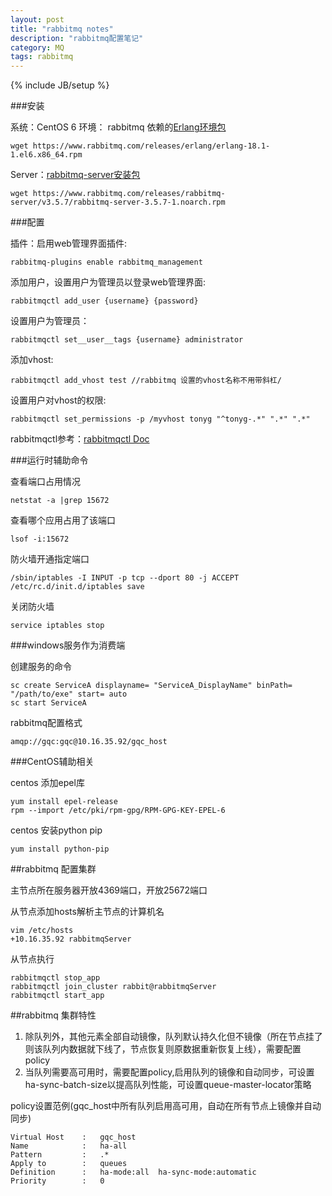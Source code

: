 ```yaml
---
layout: post
title: "rabbitmq notes"
description: "rabbitmq配置笔记"
category: MQ
tags: rabbitmq
---
```

{% include JB/setup %}

###安装

系统：CentOS 6
环境： rabbitmq 依赖的[Erlang环境包](https://www.rabbitmq.com/releases/erlang/erlang-18.1-1.el6.x86_64.rpm)
    
    wget https://www.rabbitmq.com/releases/erlang/erlang-18.1-1.el6.x86_64.rpm

Server：[rabbitmq-server安装包](https://www.rabbitmq.com/releases/rabbitmq-server/v3.5.7/rabbitmq-server-3.5.7-1.noarch.rpm)

    wget https://www.rabbitmq.com/releases/rabbitmq-server/v3.5.7/rabbitmq-server-3.5.7-1.noarch.rpm

###配置

插件：启用web管理界面插件:

    rabbitmq-plugins enable rabbitmq_management

添加用户，设置用户为管理员以登录web管理界面:

    rabbitmqctl add_user {username} {password}

设置用户为管理员：
    
    rabbitmqctl set__user__tags {username} administrator

添加vhost:

    rabbitmqctl add_vhost test //rabbitmq 设置的vhost名称不用带斜杠/


设置用户对vhost的权限:

    rabbitmqctl set_permissions -p /myvhost tonyg "^tonyg-.*" ".*" ".*"

rabbitmqctl参考：[rabbitmqctl Doc](https://www.rabbitmq.com/man/rabbitmqctl.1.man.html)

###运行时辅助命令

查看端口占用情况

    netstat -a |grep 15672

查看哪个应用占用了该端口

    lsof -i:15672

防火墙开通指定端口

    /sbin/iptables -I INPUT -p tcp --dport 80 -j ACCEPT
    /etc/rc.d/init.d/iptables save

关闭防火墙

    service iptables stop

###windows服务作为消费端

创建服务的命令

    sc create ServiceA displayname= "ServiceA_DisplayName" binPath= "/path/to/exe" start= auto
    sc start ServiceA

rabbitmq配置格式

    amqp://gqc:gqc@10.16.35.92/gqc_host

###CentOS辅助相关

centos 添加epel库

    yum install epel-release
    rpm --import /etc/pki/rpm-gpg/RPM-GPG-KEY-EPEL-6

centos 安装python pip

    yum install python-pip

##rabbitmq 配置集群

主节点所在服务器开放4369端口，开放25672端口

从节点添加hosts解析主节点的计算机名
    
    vim /etc/hosts
    +10.16.35.92 rabbitmqServer

从节点执行
    
    rabbitmqctl stop_app
    rabbitmqctl join_cluster rabbit@rabbitmqServer
    rabbitmqctl start_app


##rabbitmq 集群特性

1. 除队列外，其他元素全部自动镜像，队列默认持久化但不镜像（所在节点挂了则该队列内数据就下线了，节点恢复则原数据重新恢复上线），需要配置policy
2. 当队列需要高可用时，需要配置policy,启用队列的镜像和自动同步，可设置ha-sync-batch-size以提高队列性能，可设置queue-master-locator策略

policy设置范例(gqc_host中所有队列启用高可用，自动在所有节点上镜像并自动同步)

    Virtual Host    :   gqc_host
    Name            :   ha-all
    Pattern         :   .*
    Apply to        :   queues
    Definition      :   ha-mode:all  ha-sync-mode:automatic
    Priority        :   0
